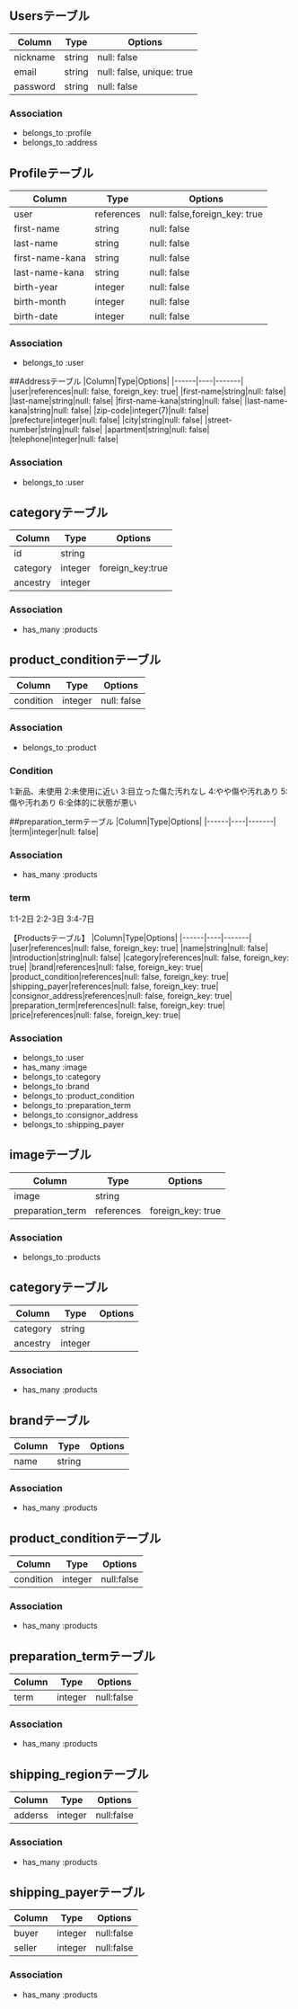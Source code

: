 ## Usersテーブル
|Column|Type|Options|
|------|----|-------|
|nickname|string|null: false|
|email|string|null: false, unique: true|
|password|string|null: false|
### Association
- belongs_to :profile
- belongs_to :address
## Profileテーブル
|Column|Type|Options|
|------|----|-------|
|user|references|null: false,foreign_key: true|
|first-name|string|null: false|
|last-name|string|null: false|
|first-name-kana|string|null: false|
|last-name-kana|string|null: false|
|birth-year|integer|null: false|
|birth-month|integer|null: false|
|birth-date|integer|null: false|
### Association
- belongs_to :user

##Addressテーブル
|Column|Type|Options|
|------|----|-------|
|user|references|null: false, foreign_key: true|
|first-name|string|null: false|
|last-name|string|null: false|
|first-name-kana|string|null: false|
|last-name-kana|string|null: false|
|zip-code|integer(7)|null: false|
|prefecture|integer|null: false|
|city|string|null: false|
|street-number|string|null: false|
|apartment|string|null: false|
|telephone|integer|null: false|
### Association
- belongs_to :user

## categoryテーブル
| Column | Type | Options |
|------|----|-------|
| id | string |
| category | integer |foreign_key:true|
| ancestry | integer |

### Association
- has_many :products

## product_conditionテーブル
| Column | Type | Options |
|------|----|-------|
| condition | integer | null: false |
### Association
- belongs_to :product
### Condition
1:新品、未使用
2:未使用に近い
3:目立った傷た汚れなし
4:やや傷や汚れあり
5:傷や汚れあり
6:全体的に状態が悪い

##preparation_termテーブル
|Column|Type|Options|
|------|----|-------|
|term|integer|null: false|
### Association
- has_many :products
### term
1:1-2日
2:2-3日
3:4-7日

【Productsテーブル】
|Column|Type|Options|
|------|----|-------|
|user|references|null: false, foreign_key: true|
|name|string|null: false|
|introduction|string|null: false|
|category|references|null: false, foreign_key: true|
|brand|references|null: false, foreign_key: true|
|product_condition|references|null: false, foreign_key: true|
|shipping_payer|references|null: false, foreign_key: true|
|consignor_address|references|null: false, foreign_key: true|
|preparation_term|references|null: false, foreign_key: true|
|price|references|null: false, foreign_key: true|
### Association
- belongs_to :user
- has_many :image
- belongs_to :category
- belongs_to :brand
- belongs_to :product_condition
- belongs_to :preparation_term
- belongs_to :consignor_address
- belongs_to :shipping_payer
## imageテーブル
| Column | Type | Options |
|------|----|-------|
| image | string |
|preparation_term|references|foreign_key: true|
### Association
- belongs_to :products
## categoryテーブル
| Column | Type | Options |
|------|----|-------|
| category | string |
| ancestry | integer |
### Association
- has_many :products
## brandテーブル
| Column | Type | Options |
|------|----|-------|
| name | string |
### Association
- has_many :products
## product_conditionテーブル
| Column | Type | Options |
|------|----|-------|
| condition | integer | null:false |
### Association
- has_many :products
## preparation_termテーブル
| Column | Type | Options |
|------|----|-------|
| term | integer | null:false |
### Association
- has_many :products
## shipping_regionテーブル
| Column | Type | Options |
|------|----|-------|
| adderss | integer | null:false |
### Association
- has_many :products
## shipping_payerテーブル
| Column | Type | Options |
|------|----|-------|
| buyer | integer | null:false |
| seller | integer | null:false |
### Association
- has_many :products
